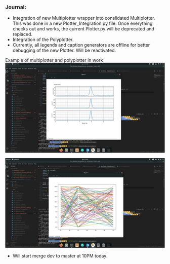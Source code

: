 ### Journal:
- Integration of new Multiplotter wrapper into conslidated Multiplotter. This was done in a new Plotter_Integration.py file. Once everything checks out and works, the current Plotter.py will be deprecated and replaced.
- Integration of the Polyplotter.
- Currently, all legends and caption generators are offline for better debugging of the new Plotter. Will be reactivated.

Example of multiplotter and polyplotter in work
![MPPlot](img/MPPlot.png)

![PPPlot](img/PPPlot.png)

- Will start merge dev to master at 10PM today.
